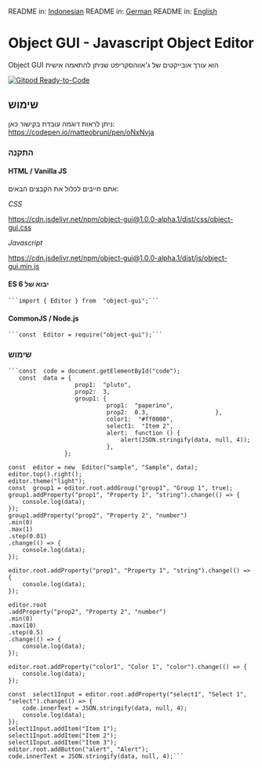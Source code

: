README in: [Indonesian](./README-ID.md)
README in: [German](./README-DE.md)
README in: [English](./README.md)


# Object GUI - Javascript Object Editor

Object GUI הוא עורך אובייקטים של ג'אווהסקריפט שניתן להתאמה אישית

  

[![Gitpod Ready-to-Code](https://img.shields.io/badge/Gitpod-ready--to--code-blue?logo=gitpod)](https://gitpod.io/#https://github.com/matteobruni/object-gui)

  

## שימוש

  

ניתן לראות דוגמה עובדת בקישור כאן: <https://codepen.io/matteobruni/pen/oNxNvja>

  

### התקנה
  
#### HTML / Vanilla JS
  
אתם חייבים לכלול את הקבצים הבאים:
  
_CSS_
  
<https://cdn.jsdelivr.net/npm/object-gui@1.0.0-alpha.1/dist/css/object-gui.css>
  
_Javascript_
  
<https://cdn.jsdelivr.net/npm/object-gui@1.0.0-alpha.1/dist/js/object-gui.min.js>
  
#### ES 6 יבוא של  
    ```import { Editor } from  "object-gui";```
#### CommonJS / Node.js  
    ```const  Editor = require("object-gui");```
### שימוש  
    ```const  code = document.getElementById("code");
       const  data = {
		               prop1:  "pluto",	
               	       prop2:  3,
		               group1: {		
                           		prop1:  "paperino",
				                prop2:  0.3,				   },
                                color1:  "#ff0000",
                                select1:  "Item 2",
                                alert:  function () {	    
                                    alert(JSON.stringify(data, null, 4));
                                },
                    };

    const  editor = new  Editor("sample", "Sample", data);    editor.top().right();
    editor.theme("light");
    const  group1 = editor.root.addGroup("group1", "Group 1", true);
    group1.addProperty("prop1", "Property 1", "string").change(() => {
        console.log(data);
    });    
    group1.addProperty("prop2", "Property 2", "number")
    .min(0)
    .max(1)
    .step(0.01)
    .change(() => {
        console.log(data);
    });

    editor.root.addProperty("prop1", "Property 1", "string").change(() => {
        console.log(data);
    }); 

    editor.root    
    .addProperty("prop2", "Property 2", "number")
    .min(0)    
    .max(10)   
    .step(0.5)
    .change(() => {
	    console.log(data); 
    });
        
    editor.root.addProperty("color1", "Color 1", "color").change(() => {
	    console.log(data);
    });
    
    const  select1Input = editor.root.addProperty("select1", "Select 1", "select").change(() => {
        code.innerText = JSON.stringify(data, null, 4); 
        console.log(data);
    });    
    select1Input.addItem("Item 1");    
    select1Input.addItem("Item 2");
    select1Input.addItem("Item 3");
    editor.root.addButton("alert", "Alert");
    code.innerText = JSON.stringify(data, null, 4);```